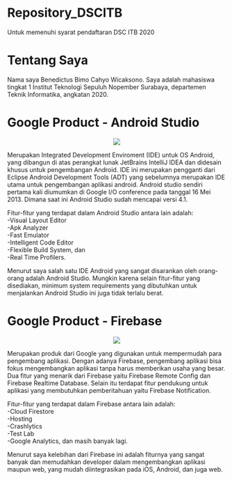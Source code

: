 # Repository_DSCITB
<p>Untuk memenuhi syarat pendaftaran DSC ITB 2020</p>

# Tentang Saya
<p>Nama saya Benedictus Bimo Cahyo Wicaksono. Saya adalah mahasiswa tingkat 1 Institut Teknologi Sepuluh Nopember Surabaya, departemen Teknik Informatika, angkatan 2020.</p>

# Google Product - Android Studio
<center><img src="https://miro.medium.com/max/1200/1*7PktPIVe5jSsSZOw4hjS0g.png"></center>
<p>Merupakan Integrated Development Enviroment (IDE) untuk OS Android, yang dibangun di atas perangkat lunak JetBrains IntelliJ IDEA dan didesain khusus untuk pengembangan Android. IDE ini merupakan pengganti dari Eclipse Android Development Tools (ADT) yang sebelumnya merupakan IDE utama untuk pengembangan aplikasi android. Android studio sendiri pertama kali diumumkan di Google I/O conference pada tanggal 16 Mei 2013. Dimana saat ini Android Studio sudah mencapai versi 4.1.</p>

<p>Fitur-fitur yang terdapat dalam Android Studio antara lain adalah:<br>
  -Visual Layout Editor<br>
  -Apk Analyzer<br>
  -Fast Emulator<br>
  -Intelligent Code Editor<br>
  -Flexible Build System, dan<br>
  -Real Time Profilers.</p>
  
  <p>Menurut saya salah satu IDE Android yang sangat disarankan oleh orang-orang adalah Android Studio. Mungkin karena selain fitur-fitur yang disediakan, minimum system requirements yang dibutuhkan untuk menjalankan Android Studio ini juga tidak terlalu berat.</p>
  
# Google Product - Firebase
<center><img src="https://firebase.google.com/images/social.png"></center>
<p>Merupakan produk dari Google yang digunakan untuk mempermudah para pengembang aplikasi. Dengan adanya Firebase, pengembang aplikasi bisa fokus mengembangkan aplikasi tanpa harus memberikan usaha yang besar. Dua fitur yang menarik dari Firebase yaitu Firebase Remote Config dan Firebase Realtime Database. Selain itu terdapat fitur pendukung untuk aplikasi yang membutuhkan pemberitahuan yaitu Firebase Notification. </p>

<p>Fitur-fitur yang terdapat dalam Firebase antara lain adalah:<br>
  -Cloud Firestore<br>
  -Hosting<br>
  -Crashlytics<br>
  -Test Lab<br>
  -Google Analytics, dan masih banyak lagi.</p>
  
  <p>Menurut saya kelebihan dari Firebase ini adalah fiturnya yang sangat banyak dan memudahkan developer dalam mengembangkan aplikasi maupun web, yang mudah diintegrasikan pada iOS, Android, dan juga web.
